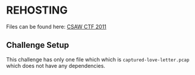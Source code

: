# REHOSTING

Files can be found here: [CSAW CTF 2011](https://shell-storm.org/repo/CTF/CSAW-2011/Networking/LoveLetter%20-%20500%20Points/)

## Challenge Setup
This challenge has only one file which which is `captured-love-letter.pcap` which does not have any dependencies.